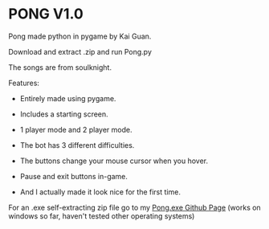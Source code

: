 # PONG V1.0
Pong made python in pygame by Kai Guan.

Download and extract .zip and run Pong.py

The songs are from soulknight.

Features:

- Entirely made using pygame.

- Includes a starting screen.

- 1 player mode and 2 player mode.

- The bot has 3 different difficulties.

- The buttons change your mouse cursor when you hover.

- Pause and exit buttons in-game.

- And I actually made it look nice for the first time.

For an .exe self-extracting zip file go to my [Pong.exe Github Page](https://github.com/Kai-Guan/PONG-exe)
(works on windows so far, haven't tested other operating systems)
